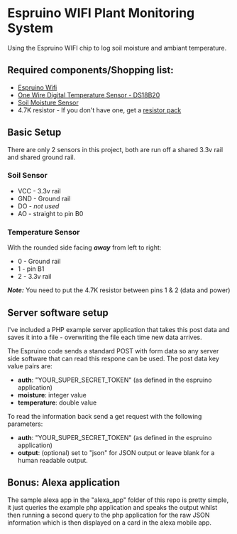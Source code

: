 Espruino WIFI Plant Monitoring System
=====================================

Using the Espruino WIFI chip to log soil moisture and ambiant temperature.


## Required components/Shopping list:

- [Espruino Wifi](https://www.espruino.com/WiFi)
- [One Wire Digital Temperature Sensor - DS18B20](https://www.sparkfun.com/products/245)
- [Soil Moisture Sensor](https://www.bitsbox.co.uk/index.php?main_page=product_info&cPath=302_306&products_id=2816)
- 4.7K resistor - If you don't have one, get a [resistor pack](https://coolcomponents.co.uk/products/resistor-kit-1-4w-500-total)

## Basic Setup
There are only 2 sensors in this project, both are run off a shared 3.3v rail and shared ground rail.

### Soil Sensor

* VCC - 3.3v rail
* GND - Ground rail
* DO - _not used_
* AO - straight to pin B0

### Temperature Sensor
With the rounded side facing ***away*** from left to right:

* 0 - Ground rail
* 1 - pin B1
* 2 - 3.3v rail

***Note:*** You need to put the 4.7K resistor between pins 1 & 2 (data and power)

## Server software setup
I've included a PHP example server application that takes this post data and saves it into a file - overwriting the file each time new data arrives.

The Espruino code sends a standard POST with form data so any server side software that can read this respone can be used. The post data key value pairs are:

* __auth__: "YOUR_SUPER_SECRET_TOKEN" (as defined in the espruino application)
* __moisture__: integer value
* __temperature__: double value

To read the information back send a get request with the following parameters:
* __auth__: "YOUR_SUPER_SECRET_TOKEN" (as defined in the espruino application)
* __output__: (optional) set to "json" for JSON output or leave blank for a human readable output.

## Bonus: Alexa application
The sample alexa app in the "alexa_app" folder of this repo is pretty simple, it just queries the example php application and speaks the output whilst then running a second query to the php application for the raw JSON information which is then displayed on a card in the alexa mobile app.

